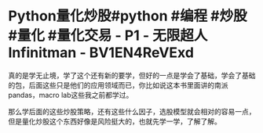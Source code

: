 # Python量化炒股#python #编程 #炒股 #量化 #量化交易 - P1 - 无限超人Infinitman - BV1EN4ReVExd

真的是学无止境，学了这个还有新的要学，但好的一点是学会了基础，学会了基础的包，后面这些只是他们的应用领域而已，你比如说这本书里面讲的南派pandas，macro lab这些我之前都学过。

那么学后面的这些炒股策略，还有这些什么因子，选股模型就会相对的容易一点，但是量化炒股这个东西好像是风险挺大的，也就先学一学，了解了解。

